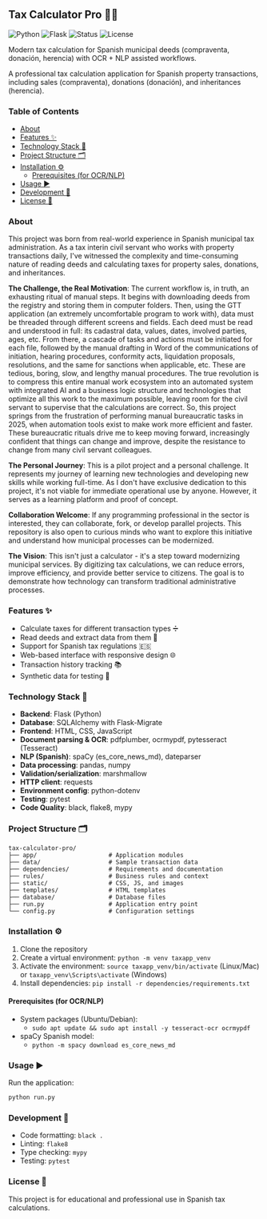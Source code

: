 ## Tax Calculator Pro 🧾💼

![Python](https://img.shields.io/badge/Python-3.10-blue?logo=python)
![Flask](https://img.shields.io/badge/Framework-Flask-000?logo=flask)
![Status](https://img.shields.io/badge/Status-Pilot-brightgreen)
![License](https://img.shields.io/badge/License-Educational-lightgrey)

Modern tax calculation for Spanish municipal deeds (compraventa, donación, herencia) with OCR + NLP assisted workflows.

A professional tax calculation application for Spanish property transactions, including sales (compraventa), donations (donación), and inheritances (herencia).

### Table of Contents

- [About](#about)
- [Features ✨](#features-)
- [Technology Stack 🧰](#technology-stack-)
- [Project Structure 🗂️](#project-structure-)
- [Installation ⚙️](#installation-️)
  - [Prerequisites (for OCR/NLP)](#prerequisites-for-ocrnlp)
- [Usage ▶️](#usage-️)
- [Development 🧪](#development-)
- [License 📄](#license-)

### About

This project was born from real-world experience in Spanish municipal tax administration. As a tax interin civil servant who works with property transactions daily, I've witnessed the complexity and time-consuming nature of reading deeds and calculating taxes for property sales, donations, and inheritances.

**The Challenge, the Real Motivation**: The current workflow is, in truth, an exhausting ritual of manual steps. It begins with downloading deeds from the registry and storing them in computer folders. Then, using the GTT application (an extremely uncomfortable program to work with), data must be threaded through different screens and fields. Each deed must be read and understood in full: its cadastral data, values, dates, involved parties, ages, etc. From there, a cascade of tasks and actions must be initiated for each file, followed by the manual drafting in Word of the communications of initiation, hearing procedures, conformity acts, liquidation proposals, resolutions, and the same for sanctions when applicable, etc. These are tedious, boring, slow, and lengthy manual procedures. The true revolution is to compress this entire manual work ecosystem into an automated system with integrated AI and a business logic structure and technologies that optimize all this work to the maximum possible, leaving room for the civil servant to supervise that the calculations are correct.
So, this project springs from the frustration of performing manual bureaucratic tasks in 2025, when automation tools exist to make work more efficient and faster. These bureaucratic rituals drive me to keep moving forward, increasingly confident that things can change and improve, despite the resistance to change from many civil servant colleagues.

**The Personal Journey**: This is a pilot project and a personal challenge. It represents my journey of learning new technologies and developing new skills while working full-time. As I don't have exclusive dedication to this project, it's not viable for immediate operational use by anyone. However, it serves as a learning platform and proof of concept.

**Collaboration Welcome**: If any programming professional in the sector is interested, they can collaborate, fork, or develop parallel projects. This repository is also open to curious minds who want to explore this initiative and understand how municipal processes can be modernized.

**The Vision**: This isn't just a calculator - it's a step toward modernizing municipal services. By digitizing tax calculations, we can reduce errors, improve efficiency, and provide better service to citizens. The goal is to demonstrate how technology can transform traditional administrative processes.

### Features ✨

- Calculate taxes for different transaction types ➗
- Read deeds and extract data from them 🧠
- Support for Spanish tax regulations 🇪🇸
- Web-based interface with responsive design 🌐
- Transaction history tracking 📚
- Synthetic data for testing 🧪

### Technology Stack 🧰

- **Backend**: Flask (Python)
- **Database**: SQLAlchemy with Flask-Migrate
- **Frontend**: HTML, CSS, JavaScript
- **Document parsing & OCR**: pdfplumber, ocrmypdf, pytesseract (Tesseract)
- **NLP (Spanish)**: spaCy (es_core_news_md), dateparser
- **Data processing**: pandas, numpy
- **Validation/serialization**: marshmallow
- **HTTP client**: requests
- **Environment config**: python-dotenv
- **Testing**: pytest
- **Code Quality**: black, flake8, mypy

### Project Structure 🗂️

```
tax-calculator-pro/
├── app/                    # Application modules
├── data/                   # Sample transaction data
├── dependencies/           # Requirements and documentation
├── rules/                  # Business rules and context
├── static/                 # CSS, JS, and images
├── templates/              # HTML templates
├── database/               # Database files
├── run.py                  # Application entry point
└── config.py               # Configuration settings
```


### Installation ⚙️

1. Clone the repository
2. Create a virtual environment: `python -m venv taxapp_venv`
3. Activate the environment: `source taxapp_venv/bin/activate` (Linux/Mac) or `taxapp_venv\Scripts\activate` (Windows)
4. Install dependencies: `pip install -r dependencies/requirements.txt`

#### Prerequisites (for OCR/NLP)

- System packages (Ubuntu/Debian):
  - `sudo apt update && sudo apt install -y tesseract-ocr ocrmypdf`
- spaCy Spanish model:
  - `python -m spacy download es_core_news_md`


### Usage ▶️

Run the application:
```bash
python run.py
```


### Development 🧪

- Code formatting: `black .`
- Linting: `flake8`
- Type checking: `mypy`
- Testing: `pytest`


### License 📄

This project is for educational and professional use in Spanish tax calculations.